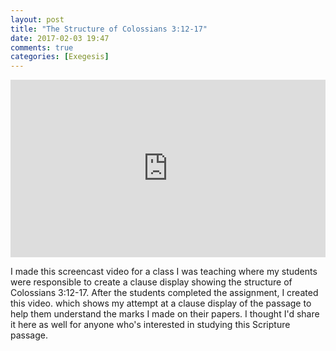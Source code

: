```yaml
---
layout: post
title: "The Structure of Colossians 3:12-17"
date: 2017-02-03 19:47 
comments: true
categories: [Exegesis]
---
```


<style>.embed-container { position: relative; padding-bottom: 56.25%; height: 0; overflow: hidden; max-width: 100%; } .embed-container iframe, .embed-container object, .embed-container embed { position: absolute; top: 0; left: 0; width: 100%; height: 100%; }</style><div class='embed-container'><iframe src='https://www.youtube.com/embed/joveNFMW3YM' frameborder='0' allowfullscreen></iframe></div>

I made this screencast video for a class I was teaching where my students were responsible to create a clause display showing the structure of Colossians 3:12-17. After the students completed the assignment, I created this video. which shows my attempt at a clause display of the passage to help them understand the marks I made on their papers. I thought I'd share it here as well for anyone who's interested in studying this Scripture passage.